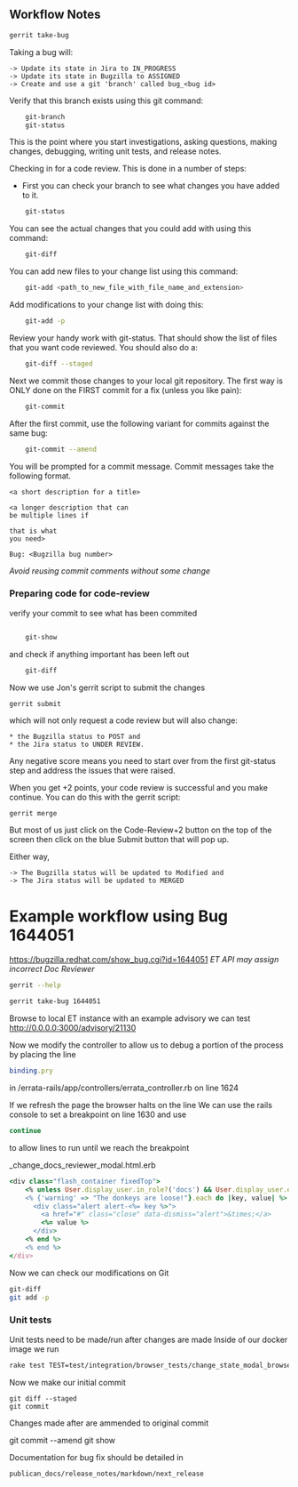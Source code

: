 ## Workflow Notes ##

```bash
gerrit take-bug
```

Taking a bug will:

    -> Update its state in Jira to IN_PROGRESS
    -> Update its state in Bugzilla to ASSIGNED
    -> Create and use a git 'branch' called bug_<bug id>

Verify that this branch exists using this git command:

```bash
    git-branch
    git-status
```

This is the point where you start investigations, asking questions, making 
changes, debugging, writing unit tests, and release notes.

Checking in for a code review. This is done in a number of steps:

- First you can check your branch to see what changes you have added to it.
```bash
    git-status
```

You can see the actual changes that you could add with using this command:
```bash
    git-diff
```

You can add new files to your change list using this command:
```bash
    git-add <path_to_new_file_with_file_name_and_extension>
```

Add modifications to your change list with doing this:
```bash
    git-add -p
```

Review your handy work with git-status. That should show the list of files that you want code reviewed. You should also do a:
```bash
    git-diff --staged
```

Next we commit those changes to your local git repository. 
The first way is ONLY done on the FIRST commit for a fix (unless you like pain):
```bash
    git-commit
```

After the first commit, use the following variant for commits against the same
bug:
```bash
    git-commit --amend
```
You will be prompted for a commit message. 
Commit messages take the following format.
```
<a short description for a title>

<a longer description that can 
be multiple lines if

that is what 
you need>

Bug: <Bugzilla bug number>
```
_Avoid reusing commit comments without some change_

### Preparing code for code-review ###
verify your commit to see what has been commited
```bash

    git-show
```
and check if anything important has been left out
```bash
    git-diff
```

Now we use Jon's gerrit script to submit the changes
```bash
gerrit submit
```

which will not only request a code review but will also change:

    * the Bugzilla status to POST and
    * the Jira status to UNDER REVIEW.


Any negative score means you need to start over from the first git-status step 
and address the issues that were raised.

When you get +2 points, your code review is successful and you make continue. 
You can do this with the gerrit script:

    gerrit merge

But most of us just click on the Code-Review+2 button on the top of the screen
then click on the blue Submit button that will pop up.

Either way,

    -> The Bugzilla status will be updated to Modified and 
    -> The Jira status will be updated to MERGED


# Example workflow using Bug 1644051
https://bugzilla.redhat.com/show_bug.cgi?id=1644051
_ET API may assign incorrect Doc Reviewer_

```bash
gerrit --help

gerrit take-bug 1644051
```

Browse to local ET instance with an example advisory we can test
http://0.0.0.0:3000/advisory/21130

Now we modify the controller to allow us to debug a portion of the process by placing
the line 
```ruby
binding.pry
```
in /errata-rails/app/controllers/errata_controller.rb on line 1624

If we refresh the page the browser halts on the line 
We can use the rails console to set a breakpoint on line 1630 and use

```bash
continue
```
to allow lines to run until we reach the breakpoint


_change_docs_reviewer_modal.html.erb
```ruby
<div class="flash_container fixedTop">
    <% unless User.display_user.in_role?('docs') && User.display_user.enabled?  %>
    <% {'warning' => "The donkeys are loose!"}.each do |key, value| %>
      <div class="alert alert-<%= key %>">
        <a href="#" class="close" data-dismiss="alert">&times;</a>
        <%= value %>
      </div>
    <% end %>
    <% end %>
</div>
```

Now we can check our modifications on Git
```bash
git-diff
git add -p
```

### Unit tests ###
Unit tests need to be made/run after changes are made
Inside of our docker image we run
```bash
rake test TEST=test/integration/browser_tests/change_state_modal_browser_test.rb
```

Now we make our initial commit
```
git diff --staged
git commit
```

Changes made after are ammended to original commit

git commit --amend
git show

Documentation for bug fix should be detailed in
```
publican_docs/release_notes/markdown/next_release
```